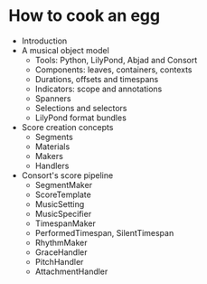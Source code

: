 How to cook an egg
==================

- Introduction
- A musical object model
    - Tools: Python, LilyPond, Abjad and Consort
    - Components: leaves, containers, contexts
    - Durations, offsets and timespans
    - Indicators: scope and annotations
    - Spanners
    - Selections and selectors
    - LilyPond format bundles
- Score creation concepts
    - Segments
    - Materials
    - Makers
    - Handlers
- Consort's score pipeline
    - SegmentMaker
    - ScoreTemplate
    - MusicSetting
    - MusicSpecifier
    - TimespanMaker
    - PerformedTimespan, SilentTimespan
    - RhythmMaker
    - GraceHandler
    - PitchHandler 
    - AttachmentHandler